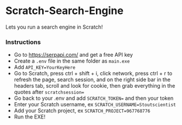 # Scratch-Search-Engine
Lets you run a search engine in Scratch!

### Instructions
- Go to https://serpapi.com/ and get a free API key
- Create a `.env` file in the same folder as `main.exe`
- Add `API_KEY=YourKeyHere`
- Go to Scratch, press ctrl + shift + i, click network, press ctrl + r to refresh the page, search session, and on the right side bar in the headers tab, scroll and look for cookie, then grab everything in the quotes after `scratchsession=`
- Go back to your .env and add `SCRATCH_TOKEN=` and then your token
- Enter your Scratch username, ex `SCRATCH_USERNAME=Stoutscientist`
- Add your Scratch project, ex `SCRATCH_PROJECT=967768776`
- Run the EXE!
